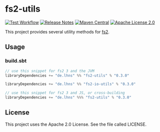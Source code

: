 # fs2-utils

[![Test Workflow](https://github.com/lhns/fs2-utils/workflows/test/badge.svg)](https://github.com/lhns/fs2-utils/actions?query=workflow%3Atest)
[![Release Notes](https://img.shields.io/github/release/lhns/fs2-utils.svg?maxAge=3600)](https://github.com/lhns/fs2-utils/releases/latest)
[![Maven Central](https://img.shields.io/maven-central/v/de.lhns/fs2-utils_2.13)](https://search.maven.org/artifact/de.lhns/fs2-utils_2.13)
[![Apache License 2.0](https://img.shields.io/github/license/lhns/fs2-utils.svg?maxAge=3600)](https://www.apache.org/licenses/LICENSE-2.0)

This project provides several utility methods for [fs2](https://github.com/typelevel/fs2).

## Usage

### build.sbt

```sbt
// use this snippet for fs2 3 and the JVM
libraryDependencies += "de.lhns" %% "fs2-utils" % "0.3.0"

libraryDependencies += "de.lhns" %% "fs2-io-utils" % "0.3.0"

// use this snippet for fs2 3 and JS, or cross-building
libraryDependencies += "de.lhns" %%% "fs2-utils" % "0.3.0"
```

## License

This project uses the Apache 2.0 License. See the file called LICENSE.
